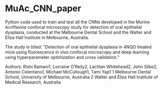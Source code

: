# MuAc_CNN_paper
Python code used to train and test all the CNNs developed in the Murine Acriflavine confocal microscopy study for detection of oral epithelial dysplasia, conducted at the Melbourne Dental School and the Walter and Eliza Hall Institute in Melbourne, Australia.

The study is titled: "Detection of oral epithelial dysplasia in 4NQO treated mice using fluorescence in vivo confocal microscopy and deep learning using hyperparameter optimization and cross validation."

Authors: 
Rishi Ramani1, Lorraine O’Reily2, Lachlan Whitehead2, John Silke2, Antonio Celentano1, Michael McCullough1, Tami Yap1
1 Melbourne Dental School, University of Melbourne, Australia
2 Walter and Eliza Hall Institute of Medical Research, Australia
